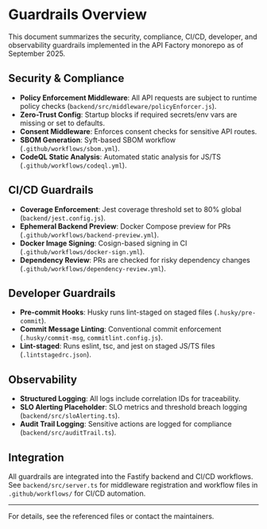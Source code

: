 # Guardrails Overview

This document summarizes the security, compliance, CI/CD, developer, and observability guardrails implemented in the API Factory monorepo as of September 2025.

## Security & Compliance
- **Policy Enforcement Middleware**: All API requests are subject to runtime policy checks (`backend/src/middleware/policyEnforcer.js`).
- **Zero-Trust Config**: Startup blocks if required secrets/env vars are missing or set to defaults.
- **Consent Middleware**: Enforces consent checks for sensitive API routes.
- **SBOM Generation**: Syft-based SBOM workflow (`.github/workflows/sbom.yml`).
- **CodeQL Static Analysis**: Automated static analysis for JS/TS (`.github/workflows/codeql.yml`).

## CI/CD Guardrails
- **Coverage Enforcement**: Jest coverage threshold set to 80% global (`backend/jest.config.js`).
- **Ephemeral Backend Preview**: Docker Compose preview for PRs (`.github/workflows/backend-preview.yml`).
- **Docker Image Signing**: Cosign-based signing in CI (`.github/workflows/docker-sign.yml`).
- **Dependency Review**: PRs are checked for risky dependency changes (`.github/workflows/dependency-review.yml`).

## Developer Guardrails
- **Pre-commit Hooks**: Husky runs lint-staged on staged files (`.husky/pre-commit`).
- **Commit Message Linting**: Conventional commit enforcement (`.husky/commit-msg`, `commitlint.config.js`).
- **Lint-staged**: Runs eslint, tsc, and jest on staged JS/TS files (`.lintstagedrc.json`).

## Observability
- **Structured Logging**: All logs include correlation IDs for traceability.
- **SLO Alerting Placeholder**: SLO metrics and threshold breach logging (`backend/src/sloAlerting.ts`).
- **Audit Trail Logging**: Sensitive actions are logged for compliance (`backend/src/auditTrail.ts`).

## Integration
All guardrails are integrated into the Fastify backend and CI/CD workflows. See `backend/src/server.ts` for middleware registration and workflow files in `.github/workflows/` for CI/CD automation.

---

For details, see the referenced files or contact the maintainers.
